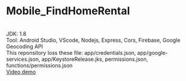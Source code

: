 # Mobile_FindHomeRental
<br>
JDK: 1.8
<br>
Tool: Android Studio, VScode, Nodejs, Express, Cors, Firebase, Google Geocoding API
<br>
This reponsitory loss these file: app/credentials.json, app/google-services.json, app/KeystoreRelease.jks, permissions.json, functions/permissions.json
<br>
<a href='https://youtu.be/o2o5rYDud1Q'>Video demo</a>
